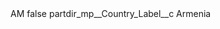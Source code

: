 <?xml version="1.0" encoding="UTF-8"?>
<CustomMetadata xmlns="http://soap.sforce.com/2006/04/metadata" xmlns:xsi="http://www.w3.org/2001/XMLSchema-instance" xmlns:xsd="http://www.w3.org/2001/XMLSchema">
    <label>AM</label>
    <protected>false</protected>
    <values>
        <field>partdir_mp__Country_Label__c</field>
        <value xsi:type="xsd:string">Armenia</value>
    </values>
</CustomMetadata>
